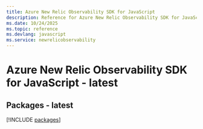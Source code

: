 ```yaml
---
title: Azure New Relic Observability SDK for JavaScript
description: Reference for Azure New Relic Observability SDK for JavaScript
ms.date: 10/24/2025
ms.topic: reference
ms.devlang: javascript
ms.service: newrelicobservability
---
```

# Azure New Relic Observability SDK for JavaScript - latest
## Packages - latest
[!INCLUDE [packages](new-relic-observability-index.md)]
